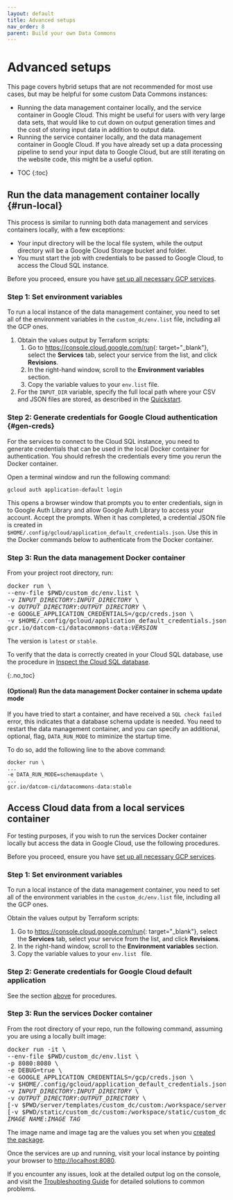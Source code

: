 ```yaml
---
layout: default
title: Advanced setups
nav_order: 8
parent: Build your own Data Commons
---
```


# Advanced setups

This page covers hybrid setups that are not recommended for most use cases, but may be helpful for some custom Data Commons instances:
- Running the data management container locally, and the service container in Google Cloud. This might be useful for users with very large data sets, that would like to cut down on output generation times and the cost of storing input data in addition to output data.
- Running the service container locally, and the data management container in Google Cloud. If you have already set up a data processing pipeline to send your input data to Google Cloud, but are still iterating on the website code, this might be a useful option.

* TOC
{:toc}

## Run the data management container locally {#run-local}

This process is similar to running both data management and services containers locally, with a few exceptions:
- Your input directory will be the local file system, while the output directory will be a Google Cloud Storage bucket and folder.
- You must start the job with credentials to be passed to Google Cloud, to access the Cloud SQL instance.

Before you proceed, ensure you have [set up all necessary GCP services](deploy_cloud.md).

### Step 1: Set environment variables

To run a local instance of the data management container, you need to set all of the environment variables in the `custom_dc/env.list` file, including all the GCP ones. 

1. Obtain the values output by Terraform scripts: 
    1. Go to <https://console.cloud.google.com/run>{: target="_blank"}, select the **Services** tab, select your service from the list, and click **Revisions**. 
    1. In the right-hand window, scroll to the **Environment variables** section.
    1. Copy the variable values to your `env.list` file.
1. For the `INPUT_DIR` variable, specify the full local path where your CSV and JSON files are stored, as described in the [Quickstart](/custom_dc/quickstart.html#env-vars). 

### Step 2: Generate credentials for Google Cloud authentication {#gen-creds}

For the services to connect to the Cloud SQL instance, you need to generate credentials that can be used in the local Docker container for authentication. You should refresh the credentials every time you rerun the Docker container.

Open a terminal window and run the following command:

```shell
gcloud auth application-default login
```

This opens a browser window that prompts you to enter credentials, sign in to Google Auth Library and allow Google Auth Library to access your account. Accept the prompts. When it has completed, a credential JSON file is created in  
`$HOME/.config/gcloud/application_default_credentials.json`. Use this in the Docker commands below to authenticate from the Docker container.

### Step 3: Run the data management Docker container

From your project root directory, run:

<pre>docker run \
--env-file $PWD/custom_dc/env.list \
-v <var>INPUT_DIRECTORY</var>:<var>INPUT_DIRECTORY</var> \
-v <var>OUTPUT_DIRECTORY</var>:<var>OUTPUT_DIRECTORY</var> \
-e GOOGLE_APPLICATION_CREDENTIALS=/gcp/creds.json \
-v $HOME/.config/gcloud/application_default_credentials.json:/gcp/creds.json:ro \
gcr.io/datcom-ci/datacommons-data:<var>VERSION</var>
</pre>

The version is `latest` or `stable`.

To verify that the data is correctly created in your Cloud SQL database, use the procedure in [Inspect the Cloud SQL database](deploy_cloud.md#inspect-sql).

{:.no_toc}
#### (Optional) Run the data management Docker container in schema update mode 

If you have tried to start a container, and have received a `SQL check failed` error, this indicates that a database schema update is needed. You need to restart the data management container, and you can specify an additional, optional, flag, `DATA_RUN_MODE` to miminize the startup time.

To do so, add the following line to the above command:

```
docker run \
...
-e DATA_RUN_MODE=schemaupdate \
...
gcr.io/datcom-ci/datacommons-data:stable
```

## Access Cloud data from a local services container

For testing purposes, if you wish to run the services Docker container locally but access the data in Google Cloud, use the following procedures.

Before you proceed, ensure you have [set up all necessary GCP services](deploy_cloud.md).

### Step 1: Set environment variables

To run a local instance of the data management container, you need to set all of the environment variables in the `custom_dc/env.list` file, including all the GCP ones. 

Obtain the values output by Terraform scripts: 

1. Go to <https://console.cloud.google.com/run>{: target="_blank"}, select the **Services** tab, select your service from the list, and click **Revisions**. 
1. In the right-hand window, scroll to the **Environment variables** section.
1. Copy the variable values to your `env.list ` file.

### Step 2: Generate credentials for Google Cloud default application

See the section [above](#gen-creds) for procedures.

### Step 3: Run the services Docker container

From the root directory of your repo, run the following command, assuming you are using a locally built image:
<pre>docker run -it \
--env-file $PWD/custom_dc/env.list \
-p 8080:8080 \
-e DEBUG=true \
-e GOOGLE_APPLICATION_CREDENTIALS=/gcp/creds.json \
-v $HOME/.config/gcloud/application_default_credentials.json:/gcp/creds.json:ro \
-v <var>INPUT_DIRECTORY</var>:<var>INPUT_DIRECTORY</var> \
-v <var>OUTPUT_DIRECTORY</var>:<var>OUTPUT_DIRECTORY</var> \
[-v $PWD/server/templates/custom_dc/custom:/workspace/server/templates/custom_dc/custom \]
[-v $PWD/static/custom_dc/custom:/workspace/static/custom_dc/custom \]
<var>IMAGE_NAME</var>:<var>IMAGE_TAG</var>
</pre>
The image name and image tag are the values you set when you [created the package](build_image.md#build-package). 

Once the services are up and running, visit your local instance by pointing your browser to [http://localhost:8080](http://localhost:8080).

If you encounter any issues, look at the detailed output log on the console, and visit the [Troubleshooting Guide](/custom_dc/troubleshooting.html) for detailed solutions to common problems.
